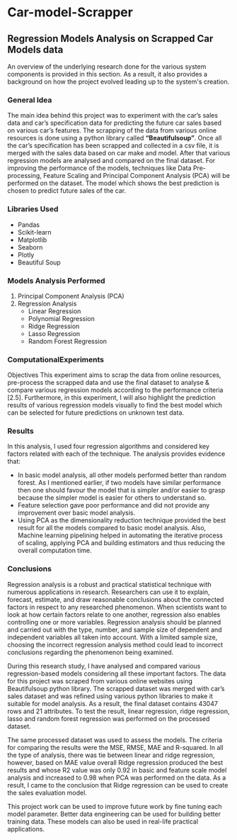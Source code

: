 # Car-model-Scrapper
<h2>Regression Models Analysis on Scrapped Car Models data</h2>

An overview of the underlying research done for the various system components is provided in this section. As a result, it also provides a background on how the project evolved leading up to the system's creation.

<h3>General Idea</h3>
The main idea behind this project was to experiment with the car’s sales data and car’s specification data for predicting the future car sales based on various car’s features. The scrapping of the data from various online resources is done using a python library called <b>“Beautifulsoup”</b>. Once all the car’s specification has been scrapped and collected in a csv file, it is merged with the sales data based on car make and model. After that various regression models are analysed and compared on the final dataset. For improving the performance of the models, techniques like Data Pre-processing, Feature Scaling and Principal Component Analysis (PCA) will be performed on the dataset. The model which shows the best prediction is chosen to predict future sales of the car.

<h3>Libraries Used</h3>
<ul>
  <li>Pandas</li>
  <li>Scikit-learn</li>
  <li>Matplotlib</li>
  <li>Seaborn</li>
  <li>Plotly</li>
  <li>Beautiful Soup</li>
 </ul>

<h3>Models Analysis Performed</h3>
<ol>
  <li>Principal Component Analysis (PCA)</li>
  <li>
    Regression Analysis
    <ul>
      <li>Linear Regression</li>
      <li>Polynomial Regression</li>
      <li>Ridge Regression</li>
      <li>Lasso Regression</li>
      <li>Random Forest Regression</li>
     </ul>
  </li>
</ol>

<h3>ComputationalExperiments</h3>
Objectives
This experiment aims to scrap the data from online resources, pre-process the scrapped data and use the final dataset to analyse & compare various regression models according to the performance criteria [2.5]. Furthermore, in this experiment, I will also highlight the prediction results of various regression models visually to find the best model which can be selected for future predictions on unknown test data.


<h3>Results</h3>
In this analysis, I used four regression algorithms and considered key factors related with each of the technique. The analysis provides evidence that:

<ul>
  <li>In basic model analysis, all other models performed better than random forest. As I mentioned earlier, if two models have similar performance then one should favour the model that is simpler and/or easier to grasp because the simpler model is easier for others to understand so.</li>
  <li>Feature selection gave poor performance and did not provide any improvement over basic model analysis.</li>
  <li>Using PCA as the dimensionality reduction technique provided the best result for all the models compared to basic model analysis. Also, Machine learning pipelining helped in automating the iterative process of scaling, applying PCA and building estimators and thus reducing the overall computation time.</li>
 </ul>
     
<h3>Conclusions</h3>
Regression analysis is a robust and practical statistical technique with numerous applications in research. Researchers can use it to explain, forecast, estimate, and draw reasonable conclusions about the connected factors in respect to any researched phenomenon. When scientists want to look at how certain factors relate to one another, regression also enables controlling one or more variables. Regression analysis should be planned and carried out with the type, number, and sample size of dependent and independent variables all taken into account. With a limited sample size, choosing the incorrect regression analysis method could lead to incorrect conclusions regarding the phenomenon being examined.

During this research study, I have analysed and compared various regression-based models considering all these important factors. The data for this project was scraped from various online websites using Beautifulsoup python library. The scrapped dataset was merged with car’s sales dataset and was refined using various python libraries to make it suitable for model analysis. As a result, the final dataset contains 43047 rows and 21 attributes. To test the result, linear regression, ridge regression, lasso and random forest regression was performed on the processed dataset.

The same processed dataset was used to assess the models. The criteria for comparing the results were the MSE, RMSE, MAE and R-squared. In all the type of analysis, there was tie between linear and ridge regression, however, based on MAE value overall Ridge regression produced the best results and whose R2 value was only 0.92 in basic and feature scale model analysis and increased to 0.98 when PCA was performed on the data. As a result, I came to the conclusion that Ridge regression can be used to create the sales evaluation model.

This project work can be used to improve future work by fine tuning each model parameter. Better data engineering can be used for building better training data. These models can also be used in real-life practical applications.
